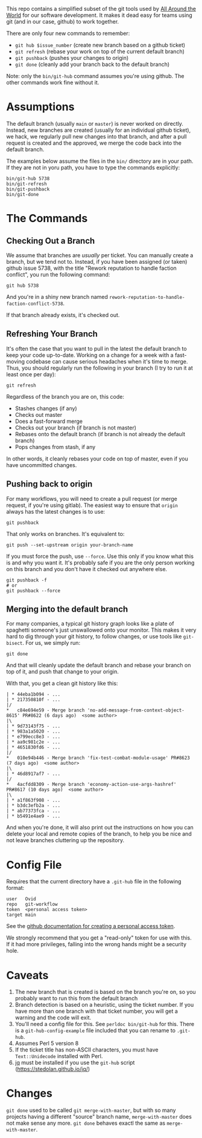 
This repo contains a simplified subset of the git tools used by [All Around
the World](https://allaroundtheworld.fr/) for our software development. It
makes it dead easy for teams using git (and in our case, github) to work
together.

There are only four new commands to remember:

* `git hub $issue_number` (create new branch based on a github ticket)
* `git refresh` (rebase your work on top of the current default branch)
* `git pushback` (pushes your changes to origin)
* `git done` (cleanly add your branch back to the default branch)

Note: only the `bin/git-hub` command assumes you're using github. The other
commands work fine without it.

# Assumptions

The default branch (usually `main` or `master`) is never worked on directly.
Instead, new branches are created (usually for an individual github ticket),
we hack, we regularly pull new changes into that branch, and after a pull
request is created and the approved, we merge the code back into the default
branch.

The examples below assume the files in the `bin/` directory are in your path.
If they are not in yoru path, you have to type the commands explicitly:

    bin/git-hub 5738
    bin/git-refresh
    bin/git-pushback
    bin/git-done

# The Commands

## Checking Out a Branch

We assume that branches are _usually_ per ticket. You can manually create a
branch, but we tend not to. Instead, if you have been assigned (or taken)
github issue 5738, with the title "Rework reputation to handle faction
conflict", you run the following command:

    git hub 5738

And you're in a shiny new branch named `rework-reputation-to-handle-faction-conflict-5738`.

If that branch already exists, it's checked out.

## Refreshing Your Branch

It's often the case that you want to pull in the latest the default branch to
keep your code up-to-date. Working on a change for a week with a fast-moving
codebase can cause serious headaches when it's time to merge. Thus, you should
regularly run the following in your branch (I try to run it at least once per
day):

    git refresh

Regardless of the branch you are on, this code:

* Stashes changes (if any)
* Checks out master
* Does a fast-forward merge
* Checks out your branch (if branch is not master)
* Rebases onto the default branch (if branch is not already the default branch)
* Pops changes from stash, if any

In other words, it cleanly rebases your code on top of master, even if you
have uncommitted changes.

## Pushing back to origin

For many workflows, you will need to create a pull request (or merge request,
if you're using gitlab). The easiest way to ensure that `origin` always has
the latest changes is to use:

    git pushback


That only works on branches. It's equivalent to:

    git push --set-upstream origin your-branch-name

If you must force the push, use `--force`.  Use this only if you know what
this is and why you want it. It's probably safe if you are the only person
working on this branch and you don't have it checked out anywhere else.

    git pushback -f
    # or
    git pushback --force

## Merging into the default branch

For many companies, a typical git history graph looks like a plate of
spaghetti someone's just unswallowed onto your monitor. This makes it very
hard to dig through your git history, to follow changes, or use tools like
`git-bisect`. For us, we simply run:

    git done

And that will cleanly update the default branch and rebase your branch on top
of it, and push that change to your origin.

With that, you get a clean git history like this:

    | * 44eba1b094 - ...
    | * 217350810f - ...
    |/
    *   c84e694e59 - Merge branch 'no-add-message-from-context-object-8615' PR#8622 (6 days ago)  <some author>
    |\
    | * 9d73143f75 - ...
    | * 983a1a5020 - ...
    | * e799ecc8e3 - ...
    | * aa9c981c2e - ...
    | * 4651830fd6 - ...
    |/
    *   010e94b446 - Merge branch 'fix-test-combat-module-usage' PR#8623 (7 days ago)  <some author>
    |\
    | * 46d8917af7 - ...
    |/
    *   4acfdd8309 - Merge branch 'economy-action-use-args-hashref' PR#8617 (10 days ago)  <some author>
    |\
    | * a1f863f908 - ...
    | * b3dc3efb2a - ...
    | * ab77373fca - ...
    | * b5491e4ae9 - ...

And when you're done, it will also print out the instructions on how you can
delete your local and remote copies of the branch, to help you be nice and not
leave branches cluttering up the repository.

# Config File

Requires that the current directory have a `.git-hub` file in the following
format:

    user   Ovid
    repo   git-workflow
    token  <personal access token>
    target main

See the [github documentation for creating a personal access
token](https://docs.github.com/en/github/authenticating-to-github/creating-a-personal-access-token).

We strongly recommend that you get a "read-only" token for use with this. If
it had more privileges, falling into the wrong hands might be a security hole.

# Caveats

1. The new branch that is created is based on the branch you're on, so you
   probably want to run this from the default branch
2. Branch detection is based on a heuristic, using the ticket number. If you
   have more than one branch with that ticket number, you will get a warning
   and the code will exit.
3. You'll need a config file for this. See `perldoc bin/git-hub` for this.
   There is a `git-hub-config-example` file included that you can rename to
   `.git-hub`.
4. Assumes Perl 5 version 8
5. If the ticket title has non-ASCII characters, you must have
   `Text::Unidecode` installed with Perl.
6. [jq](https://stedolan.github.io/jq/) must be installed if you use the `git-hub` script
   (https://stedolan.github.io/jq/)

# Changes

`git done` used to be called `git merge-with-master`, but with so many
projects having a different "source" branch name, `merge-with-master` does not
make sense any more. `git done` behaves exactl the same as
`merge-with-master`.
